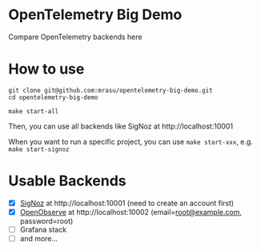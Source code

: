 # OpenTelemetry Big Demo

Compare OpenTelemetry backends here

# How to use

```shell
git clone git@github.com:mrasu/opentelemetry-big-demo.git
cd opentelemetry-big-demo

make start-all
```

Then, you can use all backends like SigNoz at http://localhost:10001

When you want to run a specific project, you can use `make start-xxx`, e.g. `make start-signoz`

# Usable Backends

- [x] [SigNoz](https://signoz.io/) at http://localhost:10001 (need to create an account first)
- [x] [OpenObserve](https://openobserve.ai/) at http://localhost:10002 (email=root@example.com, password=root)
- [ ] Grafana stack
- [ ] and more...
